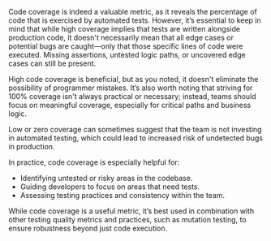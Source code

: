 Code coverage is indeed a valuable metric, as it reveals the percentage of code that is exercised by automated tests. However, it’s essential to keep in mind that while high coverage implies that tests are written alongside production code, it doesn't necessarily mean that all edge cases or potential bugs are caught—only that those specific lines of code were executed. Missing assertions, untested logic paths, or uncovered edge cases can still be present.

High code coverage is beneficial, but as you noted, it doesn't eliminate the possibility of programmer mistakes. It’s also worth noting that striving for 100% coverage isn't always practical or necessary; instead, teams should focus on meaningful coverage, especially for critical paths and business logic.

Low or zero coverage can sometimes suggest that the team is not investing in automated testing, which could lead to increased risk of undetected bugs in production. 

In practice, code coverage is especially helpful for:
- Identifying untested or risky areas in the codebase.
- Guiding developers to focus on areas that need tests.
- Assessing testing practices and consistency within the team. 

While code coverage is a useful metric, it’s best used in combination with other testing quality metrics and practices, such as mutation testing, to ensure robustness beyond just code execution.
